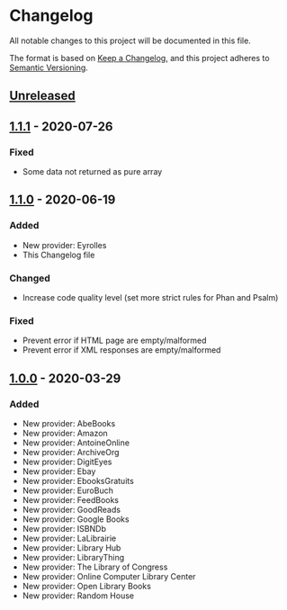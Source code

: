 # Changelog
All notable changes to this project will be documented in this file.

The format is based on [Keep a Changelog](https://keepachangelog.com/en/1.0.0/),
and this project adheres to [Semantic Versioning](https://semver.org/spec/v2.0.0.html).

## [Unreleased]

## [1.1.1] - 2020-07-26
### Fixed
- Some data not returned as pure array

## [1.1.0] - 2020-06-19
### Added
- New provider: Eyrolles
- This Changelog file

### Changed
- Increase code quality level (set more strict rules for Phan and Psalm)

### Fixed
- Prevent error if HTML page are empty/malformed
- Prevent error if XML responses are empty/malformed

## [1.0.0] - 2020-03-29
### Added
- New provider: AbeBooks
- New provider: Amazon
- New provider: AntoineOnline
- New provider: ArchiveOrg
- New provider: DigitEyes
- New provider: Ebay
- New provider: EbooksGratuits
- New provider: EuroBuch
- New provider: FeedBooks
- New provider: GoodReads
- New provider: Google Books
- New provider: ISBNDb
- New provider: LaLibrairie
- New provider: Library Hub
- New provider: LibraryThing
- New provider: The Library of Congress
- New provider: Online Computer Library Center
- New provider: Open Library Books
- New provider: Random House

[Unreleased]: https://github.com/olivierlacan/keep-a-changelog/compare/1.1.1...HEAD
[1.1.1]: https://github.com/MacFJA/BookRetriever/compare/1.1.0...1.1.1
[1.1.0]: https://github.com/MacFJA/BookRetriever/compare/1.0.0...1.1.0
[1.0.0]: https://github.com/MacFJA/BookRetriever/releases/tag/1.0.0